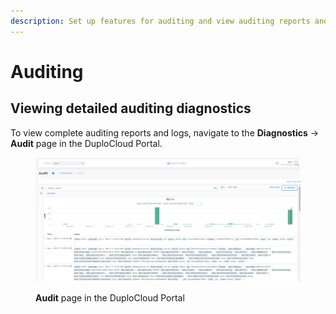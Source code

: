 ```yaml
---
description: Set up features for auditing and view auditing reports and logs
---
```


# Auditing

## Viewing detailed auditing diagnostics

To view complete auditing reports and logs, navigate to the **Diagnostics** -> **Audit** page in the DuploCloud Portal.

<figure><img src="../.gitbook/assets/audit1 (1).png" alt=""><figcaption><p><strong>Audit</strong> page in the DuploCloud Portal</p></figcaption></figure>
